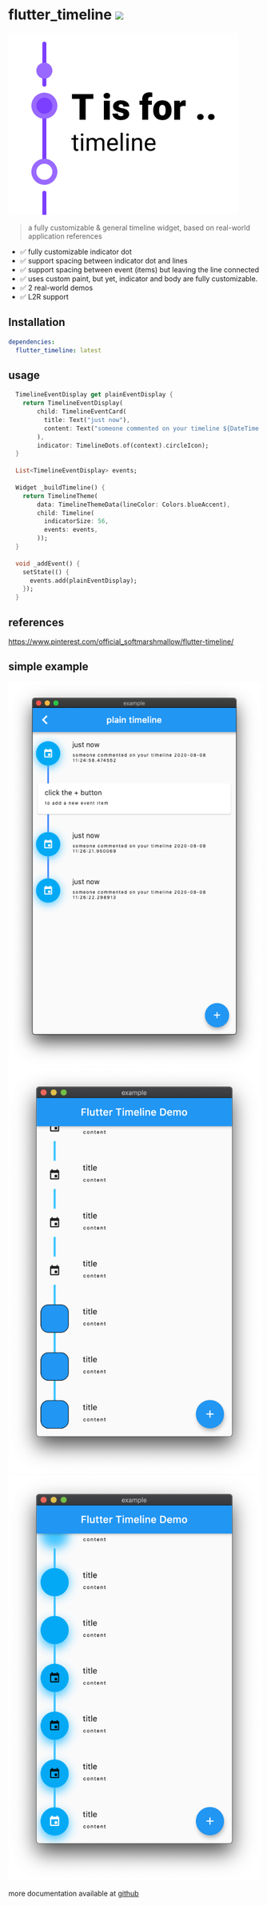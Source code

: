 # flutter_timeline [![](https://img.shields.io/badge/pub-latest-brightgreen)](https://pub.dev/packages/flutter_timeline)





![logo](docs/images/logo.png)

> a fully customizable & general timeline widget, based on real-world application references

- ✅  fully customizable indicator dot
- ✅  support spacing between indicator dot and lines
- ✅  support spacing between event (items) but leaving the line connected
- ✅  uses custom paint, but yet, indicator and body are fully customizable.
- ✅  2 real-world demos
- ✅  L2R support


## Installation
```yaml
dependencies:
  flutter_timeline: latest
```


## usage
```dart
  TimelineEventDisplay get plainEventDisplay {
    return TimelineEventDisplay(
        child: TimelineEventCard(
          title: Text("just now"),
          content: Text("someone commented on your timeline ${DateTime.now()}"),
        ),
        indicator: TimelineDots.of(context).circleIcon);
  }

  List<TimelineEventDisplay> events;

  Widget _buildTimeline() {
    return TimelineTheme(
        data: TimelineThemeData(lineColor: Colors.blueAccent),
        child: Timeline(
          indicatorSize: 56,
          events: events,
        ));
  }

  void _addEvent() {
    setState(() {
      events.add(plainEventDisplay);
    });
  }
```

## references
https://www.pinterest.com/official_softmarshmallow/flutter-timeline/


## simple example
![demo app](./docs/images/mac-ss.png)
![demo app](./docs/images/mac-ss-2.png)
![demo app](./docs/images/mac-ss-3.png)

more documentation available at [github](https://github.com/softmarshmallow/flutter-timeline)
